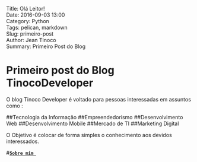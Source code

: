 Title: Olá Leitor!  
Date: 2016-09-03 13:00  
Category: Python  
Tags: pelican, markdown  
Slug: primeiro-post  
Author: Jean Tinoco  
Summary: Primeiro Post do Blog

# Primeiro post do Blog TinocoDeveloper

O blog Tinoco Developer é voltado para pessoas interessadas em assuntos como :

##Tecnologia da Informação
##Empreendedorismo 
##Desenvolvimento Web
##Desenvolvimento Mobile 
##Mercado de TI
##Marketing Digital

O Objetivo é colocar de forma simples o conhecimento aos devidos interessados. 

#[**`Sobre mim `**](https://tinocodeveloper.github.io/blog/)
 
